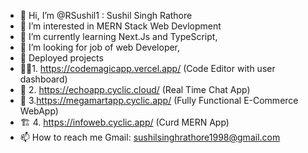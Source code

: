 - 👋 Hi, I’m @RSushil1 : Sushil Singh Rathore
- 👀 I’m interested in MERN Stack Web Devlopment
- 🌱 I’m currently learning Next.Js and TypeScript,
- 💞️ I’m looking for job of web Developer,
-  🚀 Deployed projects
-  🧑‍💻1. https://codemagicapp.vercel.app/  (Code Editor with user dashboard)
-  📩 2. https://echoapp.cyclic.cloud/  (Real Time Chat App)
-  🛒 3.https://megamartapp.cyclic.app/  (Fully Functional E-Commerce WebApp)
-  🏗 4. https://infoweb.cyclic.app/   (Curd MERN App)
- 📫 How to reach me Gmail: sushilsinghrathore1998@gmail.com

<!---
RSushil1/RSushil1 is a ✨ special ✨ repository because its `README.md` (this file) appears on your GitHub profile.
You can click the Preview link to take a look at your changes.
--->
